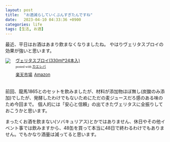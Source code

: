 ```yaml
---
layout: post
title:  "お酒減らしていくぶんすぎたんですね"
date:   2023-04-10 04:33:36 +0900
categories: life
tags: [生活, お酒]
---
```

最近、平日はお酒はあまり飲まなくなりましたね。
やはりヴェリタスブロイの効果が強いと思います。

<div class="kaerebalink-box" style="text-align:left;padding-bottom:20px;font-size:small;zoom: 1;overflow: hidden;"><div class="kaerebalink-image" style="float:left;margin:0 15px 10px 0;"><a href="//af.moshimo.com/af/c/click?a_id=920706&p_id=54&pc_id=54&pl_id=616&s_v=b5Rz2P0601xu&url=https%3A%2F%2Fproduct.rakuten.co.jp%2Fproduct%2F-%2F129820de7211e1ce7b3ba3dfe3882f26%2F" target="_blank" ><img src="https://thumbnail.image.rakuten.co.jp/ran/img/1001/0004/519/723/001/400/10010004519723001400_1.jpg?_ex=64x64" style="border: none;" /></a><img src="//i.moshimo.com/af/i/impression?a_id=920706&p_id=54&pc_id=54&pl_id=616" width="1" height="1" style="border:none;"></div><div class="kaerebalink-info" style="line-height:120%;zoom: 1;overflow: hidden;"><div class="kaerebalink-name" style="margin-bottom:10px;line-height:120%"><a href="//af.moshimo.com/af/c/click?a_id=920706&p_id=54&pc_id=54&pl_id=616&s_v=b5Rz2P0601xu&url=https%3A%2F%2Fproduct.rakuten.co.jp%2Fproduct%2F-%2F129820de7211e1ce7b3ba3dfe3882f26%2F" target="_blank" >ヴェリタスブロイ(330ml*24本入)</a><img src="//i.moshimo.com/af/i/impression?a_id=920706&p_id=54&pc_id=54&pl_id=616" width="1" height="1" style="border:none;"><div class="kaerebalink-powered-date" style="font-size:8pt;margin-top:5px;font-family:verdana;line-height:120%">posted with <a href="https://kaereba.com" rel="nofollow" target="_blank">カエレバ</a></div></div><div class="kaerebalink-detail" style="margin-bottom:5px;"></div><div class="kaerebalink-link1" style="margin-top:10px;"><div class="shoplinkrakuten" style="display:inline;margin-right:5px"><a href="//af.moshimo.com/af/c/click?a_id=920706&p_id=54&pc_id=54&pl_id=616&s_v=b5Rz2P0601xu&url=https%3A%2F%2Fproduct.rakuten.co.jp%2Fproduct%2F-%2F129820de7211e1ce7b3ba3dfe3882f26%2F" target="_blank" >楽天市場</a><img src="//i.moshimo.com/af/i/impression?a_id=920706&p_id=54&pc_id=54&pl_id=616" width="1" height="1" style="border:none;"></div><div class="shoplinkamazon" style="display:inline;margin-right:5px"><a href="//af.moshimo.com/af/c/click?a_id=920708&p_id=170&pc_id=185&pl_id=4062&s_v=b5Rz2P0601xu&url=https%3A%2F%2Fwww.amazon.co.jp%2Fgp%2Fsearch%3Fkeywords%3D%25E3%2583%25B4%25E3%2582%25A7%25E3%2583%25AA%25E3%2582%25BF%25E3%2582%25B9%25E3%2583%2596%25E3%2583%25AD%25E3%2582%25A4%252048%25E7%25BC%25B6%26__mk_ja_JP%3D%25E3%2582%25AB%25E3%2582%25BF%25E3%2582%25AB%25E3%2583%258A" target="_blank" >Amazon</a><img src="//i.moshimo.com/af/i/impression?a_id=920708&p_id=170&pc_id=185&pl_id=4062" width="1" height="1" style="border:none;"></div></div></div><div class="booklink-footer" style="clear: left"></div></div>

前回、龍馬1865とのセットを飲みましたが、材料が添加物ほぼ無し(炭酸のみ添加)でしたが、発酵したわけでもないためにただの麦ジュースだろ感のある味のため今回まで。
個人的には「安心と信頼」の出てきたヴェリタスに全振りしておこうかと思います。

まったくお酒を飲まない(ソバキュリアス)とかではありません、休日やその他イベント事では飲みますから、48缶を買って本当に48日で終わるわけでもありません。でもかなり酒量は減ってると思います。

